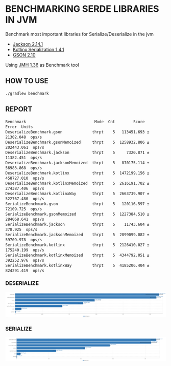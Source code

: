 # BENCHMARKING SERDE LIBRARIES IN JVM

Benchmark most important libraries for Serialize/Deserialize in the jvm

* [Jackson 2.14.1](https://github.com/FasterXML/jackson-core)
* [Kotlinx Serialization 1.4.1](https://github.com/Kotlin/kotlinx.serialization)
* [GSON 2.10](https://github.com/google/gson)

Using [JMH 1.36](https://github.com/openjdk/jmh) as Benchmark tool

## HOW TO USE
```
./gradlew benchmark
```

## REPORT

```
Benchmark                              Mode  Cnt        Score        Error  Units
DeserializeBenchmark.gson             thrpt    5   113451.693 ±  21302.048  ops/s
DeserializeBenchmark.gsonMemoized     thrpt    5  1258932.806 ± 202443.061  ops/s
DeserializeBenchmark.jackson          thrpt    5     7320.871 ±  11382.451  ops/s
DeserializeBenchmark.jacksonMemoized  thrpt    5   870175.114 ±  56983.868  ops/s
DeserializeBenchmark.kotlinx          thrpt    5  1472199.156 ± 458727.010  ops/s
DeserializeBenchmark.kotlinxMemoized  thrpt    5  2616191.702 ± 274387.406  ops/s
DeserializeBenchmark.kotlinxWay       thrpt    5  2663739.907 ± 522767.480  ops/s
SerializeBenchmark.gson               thrpt    5   120116.597 ±  72109.725  ops/s
SerializeBenchmark.gsonMemoized       thrpt    5  1227384.510 ± 284068.641  ops/s
SerializeBenchmark.jackson            thrpt    5    11743.604 ±    378.925  ops/s
SerializeBenchmark.jacksonMemoized    thrpt    5  2899099.082 ±  59709.978  ops/s
SerializeBenchmark.kotlinx            thrpt    5  2126410.027 ± 175240.199  ops/s
SerializeBenchmark.kotlinxMemoized    thrpt    5  4344792.051 ± 392252.976  ops/s
SerializeBenchmark.kotlinxWay         thrpt    5  4185206.404 ± 824291.419  ops/s

```
### DESERIALIZE
![](resources/deserialize.png)

### SERIALIZE
![](resources/serialize.png)
